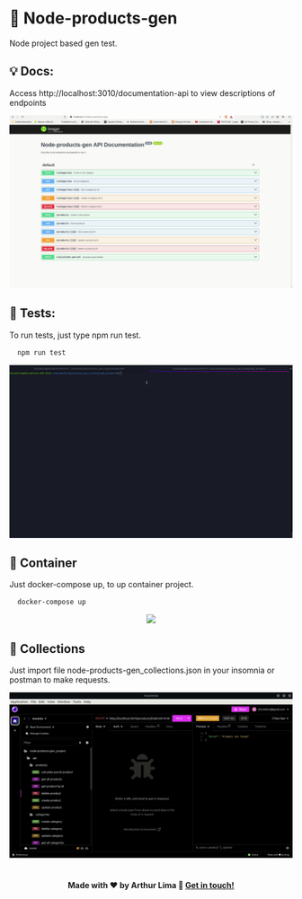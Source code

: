 # 🧸 Node-products-gen

Node project based gen test.

## 💡 Docs:

Access http://localhost:3010/documentation-api to view descriptions of endpoints

<div align="center" >
  <img src="./swagger.gif">
</div>

## 🧪 Tests:

To run tests, just type npm run test.

```bash
  npm run test
```

<div align="center" >
  <img src="./test-node.gif">
</div>

## 🐋 Container

Just docker-compose up, to up container project.

```bash
  docker-compose up
```

<div align="center" >
  <img src="./containers.gif">
</div>

## 🧳 Collections

Just import file node-products-gen_collections.json in your insomnia or postman to make requests.

<div align="center" >
  <img src="./collection.gif">
</div>

<br/>

<h4 align="center">

Made with ♥ by Arthur Lima :wave: [Get in touch!](https://www.linkedin.com/in/arthur-lima-294ab0103/)

</h4>

